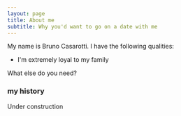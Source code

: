 ```yaml
---
layout: page
title: About me
subtitle: Why you'd want to go on a date with me
---
```


My name is Bruno Casarotti. I have the following qualities:

- I'm extremely loyal to my family

What else do you need?

### my history

Under construction
